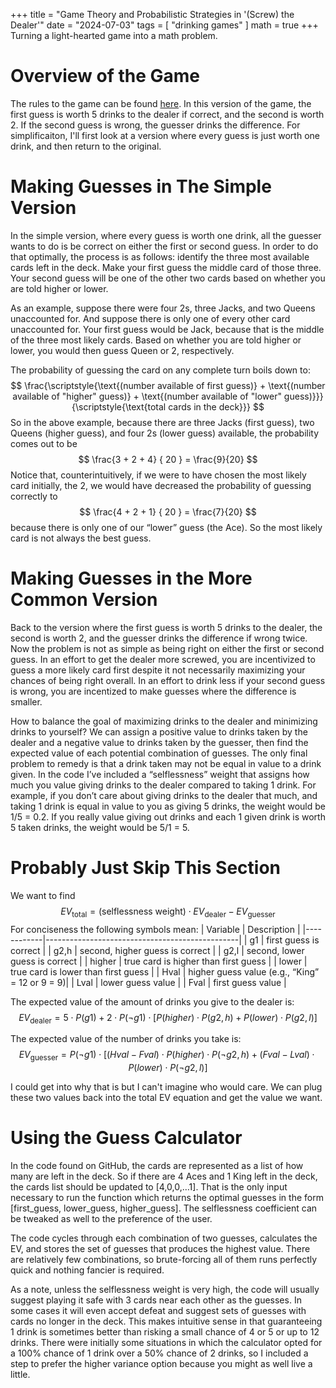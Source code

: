 +++
title = "Game Theory and Probabilistic Strategies in '(Screw) the Dealer'"
date = "2024-07-03"
tags = [
    "drinking games"
]
math = true
+++
Turning a light-hearted game into a math problem.

<!--more-->
# Overview of the Game
The rules to the game can be found [here](https://www.drinkinggames.co.uk/fuck-the-dealer-drinking-game.php). In this version of the game, the first guess is worth 5 drinks to the dealer if correct, and the second is worth 2. If the second guess is wrong, the guesser drinks the difference. For simplificaiton, I'll first look at a version where every guess is just worth one drink, and then return to the original.

# Making Guesses in The Simple Version
In the simple version, where every guess is worth one drink, all the guesser wants to do is be correct on either the first or second guess. In order to do that optimally, the process is as follows: identify the three most available cards left in the deck. Make your first guess the middle card of those three. Your second guess will be one of the other two cards based on whether you are told higher or lower.

As an example, suppose there were four 2s, three Jacks, and two Queens unaccounted for. And suppose there is only one of every other card unaccounted for. Your first guess would be Jack, because that is the middle of the three most likely cards. Based on whether you are told higher or lower, you would then guess Queen or 2, respectively.

The probability of guessing the card on any complete turn boils down to:
$$
\frac{\scriptstyle{\text{(number available of first guess)} + \text{(number available of "higher" guess)} + \text{(number available of "lower" guess)}}}{\scriptstyle{\text{total cards in the deck}}}
$$
So in the above example, because there are three Jacks (first guess), two Queens (higher guess), and four 2s (lower guess) available, the probability comes out to be
$$
\frac{3 + 2 + 4} { 20 } = \frac{9}{20}
$$
Notice that, counterintuitively, if we were to have chosen the most likely card initially, the 2, we would have decreased the probability of guessing correctly to 
$$
\frac{4 + 2 + 1} { 20 } = \frac{7}{20}
$$
because there is only one of our “lower” guess (the Ace). So the most likely card is not always the best guess.

# Making Guesses in the More Common Version
Back to the version where the first guess is worth 5 drinks to the dealer, the second is worth 2, and the guesser drinks the difference if wrong twice. Now the problem is not as simple as being right on either the first or second guess. In an effort to get the dealer more screwed, you are incentivized to guess a more likely card first despite it not necessarily maximizing your chances of being right overall. In an effort to drink less if your second guess is wrong, you are incentized to make guesses where the difference is smaller.

How to balance the goal of maximizing drinks to the dealer and minimizing drinks to yourself? We can assign a positive value to drinks taken by the dealer and a negative value to drinks taken by the guesser, then find the expected value of each potential combination of guesses. The only final problem to remedy is that a drink taken may not be equal in value to a drink given. In the code I’ve included a “selflessness” weight that assigns how much you value giving drinks to the dealer compared to taking 1 drink. For example, if you don’t care about giving drinks to the dealer that much, and taking 1 drink is equal in value to you as giving 5 drinks, the weight would be 1/5 = 0.2. If you really value giving out drinks and each 1 given drink is worth 5 taken drinks, the weight would be 5/1 = 5.

# Probably Just Skip This Section
We want to find
$$
EV_{\text{total}} = \text{(selflessness weight)} \cdot EV_{\text{dealer}} - EV_{\text{guesser}}
$$
For conciseness the following symbols mean:
| Variable   | Description                                    |
|------------|------------------------------------------------|
| g1         | first guess is correct                         |
| g2,h       | second, higher guess is correct                |
| g2,l       | second, lower guess is correct                 |
| higher     | true card is higher than first guess           |
| lower      | true card is lower than first guess            |
| Hval       | higher guess value (e.g., “King” = 12 or 9 = 9)|
| Lval       | lower guess value                              |
| Fval       | first guess value                              |

The expected value of the amount of drinks you give to the dealer is:
$$
EV_{\text{dealer}} = 5 \cdot P(g1) + 2 \cdot P(\neg g1) \cdot [ P(higher) \cdot P(g2,h) + P(lower) \cdot P(g2,l) ]
$$

The expected value of the number of drinks you take is:
$$
EV_{\text{guesser}}  = P(\neg g1) \cdot [(Hval - Fval) \cdot P(higher) \cdot P(\neg g2,h) + (Fval - Lval) \cdot P(lower) \cdot P(\neg g2,l) ]
$$

I could get into why that is but I can't imagine who would care. We can plug these two values back into the total EV equation and get the value we want.

# Using the Guess Calculator
In the code found on GitHub, the cards are represented as a list of how many are left in the deck. So if there are 4 Aces and 1 King left in the deck, the cards list should be updated to [4,0,0,…1]. That is the only input necessary to run the function which returns the optimal guesses in the form [first_guess, lower_guess, higher_guess]. The selflessness coefficient can be tweaked as well to the preference of the user.

The code cycles through each combination of two guesses, calculates the EV, and stores the set of guesses that produces the highest value. There are relatively few combinations, so brute-forcing all of them runs perfectly quick and nothing fancier is required.

As a note, unless the selflessness weight is very high, the code will usually suggest playing it safe with 3 cards near each other as the guesses. In some cases it will even accept defeat and suggest sets of guesses with cards no longer in the deck. This makes intuitive sense in that guaranteeing 1 drink is sometimes better than risking a small chance of 4 or 5 or up to 12 drinks. There were initially some situations in which the calculator opted for a 100% chance of 1 drink over a 50% chance of 2 drinks, so I included a step to prefer the higher variance option because you might as well live a little.